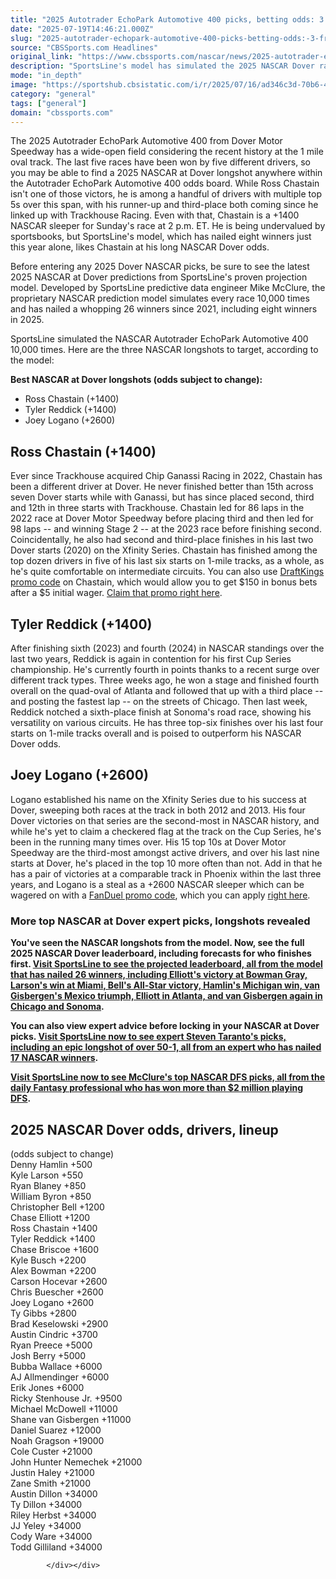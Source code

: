 ```yaml
---
title: "2025 Autotrader EchoPark Automotive 400 picks, betting odds: 3 free NASCAR longshots to back at Dover"
date: "2025-07-19T14:46:21.000Z"
slug: "2025-autotrader-echopark-automotive-400-picks-betting-odds:-3-free-nascar-longshots-to-back-at-dover"
source: "CBSSports.com Headlines"
original_link: "https://www.cbssports.com/nascar/news/2025-autotrader-echopark-automotive-400-picks-betting-odds-3-free-nascar-longshots-to-back-at-dover/"
description: "SportsLine's model has simulated the 2025 NASCAR Dover race and Round 4 of the NASCAR In-Season Challenge 10,000 times and released its three best NASCAR longshots"
mode: "in_depth"
image: "https://sportshub.cbsistatic.com/i/r/2025/07/16/ad346c3d-70b6-4709-8411-a3a96099b9c9/thumbnail/1200x675/19155a31db0c9a6204d337145f698952/usatsi-26350522.jpg"
category: "general"
tags: ["general"]
domain: "cbssports.com"
---
```

<div id="readability-page-1" class="page"><div>
        
        
        
                
        
<p>The 2025 Autotrader EchoPark Automotive 400 from Dover Motor Speedway has a wide-open field considering the recent history at the 1 mile oval track. The last five races have been won by five different drivers, so you may be able to find a 2025 NASCAR at Dover longshot anywhere within the Autotrader EchoPark Automotive 400 odds board. While Ross Chastain isn't one of those victors, he is among a handful of drivers with multiple top 5s over this span, with his runner-up and third-place both coming since he linked up with Trackhouse Racing. Even with that, Chastain is a +1400 NASCAR sleeper for Sunday's race at 2 p.m. ET. He is being undervalued by sportsbooks, but SportsLine's model, which has nailed eight winners just this year alone, likes Chastain at his long NASCAR Dover odds.</p><p>Before entering any 2025 Dover NASCAR picks, be sure to see the latest 2025 NASCAR at Dover predictions from SportsLine's proven projection model. Developed by SportsLine predictive data engineer Mike McClure, the proprietary NASCAR prediction model simulates every race 10,000 times and has nailed a whopping 26 winners since 2021, including eight winners in 2025.</p><p>SportsLine simulated the NASCAR Autotrader EchoPark Automotive 400 10,000 times. Here are the three NASCAR longshots to target, according to the model:</p><p><strong>Best NASCAR at Dover longshots (odds subject to change):<br></strong></p><ul><li>Ross Chastain (+1400)</li><li>Tyler Reddick (+1400)</li><li>Joey Logano (+2600)</li></ul><h2>Ross Chastain (+1400)</h2><p>Ever since Trackhouse acquired Chip Ganassi Racing in 2022, Chastain has been a different driver at Dover. He never finished better than 15th across seven Dover starts while with Ganassi, but has since placed second, third and 12th in three starts with Trackhouse. Chastain led for 86 laps in the 2022 race at Dover Motor Speedway before placing third and then led for 98 laps -- and winning Stage 2 -- at the 2023 race before finishing second. Coincidentally, he also had second and third-place finishes in his last two Dover starts (2020) on the Xfinity Series. Chastain has finished among the top dozen drivers in five of his last six starts on 1-mile tracks, as a whole, as he's quite comfortable on intermediate circuits. You can also use&nbsp;<span><a href="https://www.cbssports.com/betting/news/draftkings-promo-code/" target="_blank">DraftKings promo code</a></span>&nbsp;on Chastain, which would allow you to get $150 in bonus bets after a $5 initial wager. <a href="https://sportsbook.draftkings.com/acq-bet-and-get?wpcid=399151&amp;wpsrc=3100&amp;wpcn=119&amp;wpscn=CBS&amp;wpcrn=Sports&amp;wpscid=xx&amp;wpcrid=xx&amp;pt_sessionId=mcjflxzi2ql27_c3851" target="_blank" rel="nofollow sponsored">Claim that promo right here</a>.</p><h2>Tyler Reddick (+1400)</h2><p>After finishing sixth (2023) and fourth (2024) in NASCAR standings over the last two years, Reddick is again in contention for his first Cup Series championship. He's currently fourth in points thanks to a recent surge over different track types. Three weeks ago, he won a stage and finished fourth overall on the quad-oval of Atlanta and followed that up with a third place -- and posting the fastest lap -- on the streets of Chicago. Then last week, Reddick notched a sixth-place finish at Sonoma's road race, showing his versatility on various circuits. He has three top-six finishes over his last four starts on 1-mile tracks overall and is poised to outperform his NASCAR Dover odds.</p><h2>Joey Logano (+2600)</h2><p>Logano established his name on the Xfinity Series due to his success at Dover, sweeping both races at the track in both 2012 and 2013. His four Dover victories on that series are the second-most in NASCAR history, and while he's yet to claim a checkered flag at the track on the Cup Series, he's been in the running many times over. His 15 top 10s at Dover Motor Speedway are the third-most amongst active drivers, and over his last nine starts at Dover, he's placed in the top 10 more often than not. Add in that he has a pair of victories at a comparable track in Phoenix within the last three years, and Logano is a steal as a +2600 NASCAR sleeper which can be wagered on with a&nbsp;<span><a href="https://www.cbssports.com/betting/news/fanduel-promo-code/" target="_blank">FanDuel promo code</a></span>, which you can apply&nbsp;<a href="https://www.fanduel.com/sportsbook-affiliate-mlb-2025?btag=a_40115b_16c_mcjflxzi2ql27_c1776&amp;siteid=40115" target="_blank" rel="nofollow sponsored">right here</a>.</p><h3>More top NASCAR at Dover expert picks, longshots revealed</h3><p><strong>You've seen the NASCAR longshots from the model. Now, see the full 2025 NASCAR Dover leaderboard, including forecasts for who finishes first. <a href="https://www.sportsline.com/insiders/2025-autotrader-echopark-automotive-400-odds-picks-projected-nascar-at-dover-leaderboard-predictions-by-top-model/#ttag=07182025_agg_cbssports_picks_autoracing_nascarcupseries_model_AutotraderEchoParkAutomotive400longshotsFREE" target="_blank">Visit SportsLine to see the projected leaderboard, all from the model that has nailed 26 winners, including Elliott's victory at Bowman Gray, Larson's win at Miami, Bell's All-Star victory, Hamlin's Michigan win, van Gisbergen's Mexico triumph, Elliott in Atlanta, and van Gisbergen again in Chicago and Sonoma</a>.</strong></p><p><strong>You can also view expert advice before locking in your NASCAR at Dover picks. <a href="https://www.sportsline.com/insiders/2025-echopark-automotive-400-odds-nascar-picks-best-bets-for-the-dover-motor-speedway-race-from-proven-racing-expert/#ttag=07182025_agg_cbssports_picks_autoracing_nascarcupseries_model_AutotraderEchoParkAutomotive400longshotsFREE" target="_blank">Visit SportsLine now to see expert Steven Taranto's picks, including an epic longshot of over 50-1, all from an expert who has nailed 17 NASCAR winners</a>.&nbsp;</strong></p><p><strong><a href="https://www.sportsline.com/insiders/2025-autotrader-echopark-automotive-400-top-nascar-dfs-picks-lineups-dover-driver-pool-from-a-daily-fantasy-pro/#ttag=07182025_agg_cbssports_picks_autoracing_nascarcupseries_model_AutotraderEchoParkAutomotive400longshotsFREE" target="_blank">Visit SportsLine now to see McClure's top NASCAR DFS picks, all from the daily Fantasy professional who has won more than $2 million playing DFS</a>.&nbsp;</strong></p><h2>2025 NASCAR Dover odds, drivers, lineup</h2><p>(odds subject to change)<br>Denny Hamlin +500<br>Kyle Larson +550<br>Ryan Blaney +850<br>William Byron +850<br>Christopher Bell +1200<br>Chase Elliott +1200<br>Ross Chastain +1400<br>Tyler Reddick +1400<br>Chase Briscoe +1600<br>Kyle Busch +2200<br>Alex Bowman +2200<br>Carson Hocevar +2600<br>Chris Buescher +2600<br>Joey Logano +2600<br>Ty Gibbs +2800<br>Brad Keselowski +2900<br>Austin Cindric +3700<br>Ryan Preece +5000<br>Josh Berry +5000<br>Bubba Wallace +6000<br>AJ Allmendinger +6000<br>Erik Jones +6000<br>Ricky Stenhouse Jr. +9500<br>Michael McDowell +11000<br>Shane van Gisbergen +11000<br>Daniel Suarez +12000<br>Noah Gragson +19000<br>Cole Custer +21000<br>John Hunter Nemechek +21000<br>Justin Haley +21000<br>Zane Smith +21000<br>Austin Dillon +34000<br>Ty Dillon +34000<br>Riley Herbst +34000<br>JJ Yeley +34000<br>Cody Ware +34000<br>Todd Gilliland +34000 &nbsp;</p>


        
            </div></div>